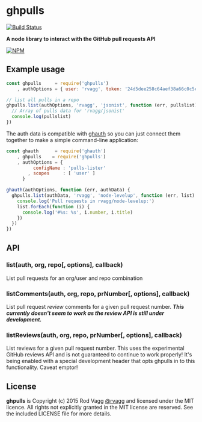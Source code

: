 # ghpulls

[![Build Status](https://secure.travis-ci.org/rvagg/ghpulls.png)](http://travis-ci.org/rvagg/ghpulls)

**A node library to interact with the GitHub pull requests API**

[![NPM](https://nodei.co/npm/ghpulls.png?mini=true)](https://nodei.co/npm/ghpulls/)

## Example usage

```js
const ghpulls     = require('ghpulls')
    , authOptions = { user: 'rvagg', token: '24d5dee258c64aef38a66c0c5eca459c379901c2' }

// list all pulls in a repo
ghpulls.list(authOptions, 'rvagg', 'jsonist', function (err, pullslist) {
  // Array of pulls data for 'rvagg/jsonist'
  console.log(pullslist)
})
```

The auth data is compatible with [ghauth](https://github.com/rvagg/ghauth) so you can just connect them together to make a simple command-line application:

```js
const ghauth      = require('ghauth')
    , ghpulls    = require('ghpulls')
    , authOptions = {
          configName : 'pulls-lister'
        , scopes     : [ 'user' ]
      }

ghauth(authOptions, function (err, authData) {
  ghpulls.list(authData, 'rvagg', 'node-levelup', function (err, list) {
    console.log('Pull requests in rvagg/node-levelup:')
    list.forEach(function (i) {
      console.log('#%s: %s', i.number, i.title) 
    })
  })
})
```

## API

### list(auth, org, repo[, options], callback)

List pull requests for an org/user and repo combination

### listComments(auth, org, repo, prNumber[, options], callback)

List pull request _review_ comments for a given pull request number. ***This currently doesn't seem to work as the review API is still under development.***

### listReviews(auth, org, repo, prNumber[, options], callback)

List reviews for a given pull request number. This uses the experimental GitHub reviews API and is not guaranteed to continue to work properly! It's being enabled with a special development header that opts ghpulls in to this functionality. Caveat emptor!

## License

**ghpulls** is Copyright (c) 2015 Rod Vagg [@rvagg](https://github.com/rvagg) and licensed under the MIT licence. All rights not explicitly granted in the MIT license are reserved. See the included LICENSE file for more details.
